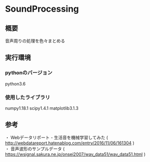# SoundProcessing

## 概要
音声周りの処理を色々まとめる

## 実行環境
### pythonのバージョン
python3.6
### 使用したライブラリ
numpy1.18.1
scipy1.4.1
matplotlib3.1.3


## 参考
・ Webデータリポート - 生活音を機械学習してみた ( http://webdatareport.hatenablog.com/entry/2016/11/06/161304 )<br>
・ 音声波形のサンプルデータ ( https://wsignal.sakura.ne.jp/onsei2007/wav_data51/wav_data51.html )

